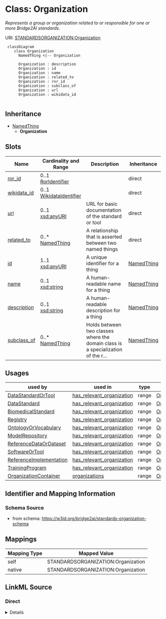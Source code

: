 # Class: Organization
_Represents a group or organization related to or responsible for one or more Bridge2AI standards._




URI: [STANDARDSORGANIZATION:Organization](https://w3id.org/bridge2ai/standards-organization-schema/Organization)



```mermaid
 classDiagram
    class Organization
      NamedThing <|-- Organization
      
      Organization : description
      Organization : id
      Organization : name
      Organization : related_to
      Organization : ror_id
      Organization : subclass_of
      Organization : url
      Organization : wikidata_id
      
```





## Inheritance
* [NamedThing](NamedThing.md)
    * **Organization**



## Slots

| Name | Cardinality and Range | Description | Inheritance |
| ---  | --- | --- | --- |
| [ror_id](ror_id.md) | 0..1 <br/> [RorIdentifier](RorIdentifier.md) |  | direct |
| [wikidata_id](wikidata_id.md) | 0..1 <br/> [WikidataIdentifier](WikidataIdentifier.md) |  | direct |
| [url](url.md) | 0..1 <br/> [xsd:anyURI](xsd:anyURI) | URL for basic documentation of the standard or tool | direct |
| [related_to](related_to.md) | 0..* <br/> [NamedThing](NamedThing.md) | A relationship that is asserted between two named things | direct |
| [id](id.md) | 1..1 <br/> [xsd:anyURI](xsd:anyURI) | A unique identifier for a thing | [NamedThing](NamedThing.md) |
| [name](name.md) | 0..1 <br/> [xsd:string](xsd:string) | A human-readable name for a thing | [NamedThing](NamedThing.md) |
| [description](description.md) | 0..1 <br/> [xsd:string](xsd:string) | A human-readable description for a thing | [NamedThing](NamedThing.md) |
| [subclass_of](subclass_of.md) | 0..* <br/> [NamedThing](NamedThing.md) | Holds between two classes where the domain class is a specialization of the r... | [NamedThing](NamedThing.md) |





## Usages

| used by | used in | type | used |
| ---  | --- | --- | --- |
| [DataStandardOrTool](DataStandardOrTool.md) | [has_relevant_organization](has_relevant_organization.md) | range | [Organization](Organization.md) |
| [DataStandard](DataStandard.md) | [has_relevant_organization](has_relevant_organization.md) | range | [Organization](Organization.md) |
| [BiomedicalStandard](BiomedicalStandard.md) | [has_relevant_organization](has_relevant_organization.md) | range | [Organization](Organization.md) |
| [Registry](Registry.md) | [has_relevant_organization](has_relevant_organization.md) | range | [Organization](Organization.md) |
| [OntologyOrVocabulary](OntologyOrVocabulary.md) | [has_relevant_organization](has_relevant_organization.md) | range | [Organization](Organization.md) |
| [ModelRepository](ModelRepository.md) | [has_relevant_organization](has_relevant_organization.md) | range | [Organization](Organization.md) |
| [ReferenceDataOrDataset](ReferenceDataOrDataset.md) | [has_relevant_organization](has_relevant_organization.md) | range | [Organization](Organization.md) |
| [SoftwareOrTool](SoftwareOrTool.md) | [has_relevant_organization](has_relevant_organization.md) | range | [Organization](Organization.md) |
| [ReferenceImplementation](ReferenceImplementation.md) | [has_relevant_organization](has_relevant_organization.md) | range | [Organization](Organization.md) |
| [TrainingProgram](TrainingProgram.md) | [has_relevant_organization](has_relevant_organization.md) | range | [Organization](Organization.md) |
| [OrganizationContainer](OrganizationContainer.md) | [organizations](organizations.md) | range | [Organization](Organization.md) |






## Identifier and Mapping Information







### Schema Source


* from schema: https://w3id.org/bridge2ai/standards-organization-schema





## Mappings

| Mapping Type | Mapped Value |
| ---  | ---  |
| self | STANDARDSORGANIZATION:Organization |
| native | STANDARDSORGANIZATION:Organization |





## LinkML Source

<!-- TODO: investigate https://stackoverflow.com/questions/37606292/how-to-create-tabbed-code-blocks-in-mkdocs-or-sphinx -->

### Direct

<details>
```yaml
name: Organization
description: Represents a group or organization related to or responsible for one
  or more Bridge2AI standards.
from_schema: https://w3id.org/bridge2ai/standards-organization-schema
rank: 1000
is_a: NamedThing
slots:
- ror_id
- wikidata_id
- url
- related_to

```
</details>

### Induced

<details>
```yaml
name: Organization
description: Represents a group or organization related to or responsible for one
  or more Bridge2AI standards.
from_schema: https://w3id.org/bridge2ai/standards-organization-schema
rank: 1000
is_a: NamedThing
attributes:
  ror_id:
    name: ror_id
    examples:
    - value: ROR:02mp31p96
    from_schema: https://w3id.org/bridge2ai/standards-organization-schema
    rank: 1000
    values_from:
    - ROR
    alias: ror_id
    owner: Organization
    domain_of:
    - Organization
    range: ror_identifier
  wikidata_id:
    name: wikidata_id
    examples:
    - value: WIKIDATA:Q282186
    from_schema: https://w3id.org/bridge2ai/standards-organization-schema
    rank: 1000
    values_from:
    - WIKIDATA
    alias: wikidata_id
    owner: Organization
    domain_of:
    - Organization
    range: wikidata_identifier
  url:
    name: url
    description: URL for basic documentation of the standard or tool.
    from_schema: https://w3id.org/bridge2ai/standards-schema
    rank: 1000
    is_a: node property
    domain: NamedThing
    alias: url
    owner: Organization
    domain_of:
    - DataStandardOrTool
    - Organization
    range: uriorcurie
  related_to:
    name: related_to
    description: A relationship that is asserted between two named things.
    from_schema: https://w3id.org/bridge2ai/standards-schema
    rank: 1000
    domain: NamedThing
    multivalued: true
    inherited: true
    alias: related_to
    owner: Organization
    domain_of:
    - NamedThing
    - Organization
    symmetric: true
    range: NamedThing
  id:
    name: id
    description: A unique identifier for a thing.
    from_schema: https://w3id.org/bridge2ai/standards-schema
    rank: 1000
    slot_uri: schema:identifier
    identifier: true
    alias: id
    owner: Organization
    domain_of:
    - NamedThing
    range: uriorcurie
    required: true
  name:
    name: name
    description: A human-readable name for a thing.
    from_schema: https://w3id.org/bridge2ai/standards-schema
    rank: 1000
    slot_uri: schema:name
    alias: name
    owner: Organization
    domain_of:
    - NamedThing
    range: string
  description:
    name: description
    description: A human-readable description for a thing.
    from_schema: https://w3id.org/bridge2ai/standards-schema
    rank: 1000
    slot_uri: schema:description
    alias: description
    owner: Organization
    domain_of:
    - NamedThing
    range: string
  subclass_of:
    name: subclass_of
    description: Holds between two classes where the domain class is a specialization
      of the range class.
    from_schema: https://w3id.org/bridge2ai/standards-schema
    exact_mappings:
    - rdfs:subClassOf
    - MESH:isa
    narrow_mappings:
    - rdfs:subPropertyOf
    rank: 1000
    is_a: related_to
    domain: NamedThing
    multivalued: true
    inherited: true
    alias: subclass_of
    owner: Organization
    domain_of:
    - NamedThing
    range: NamedThing

```
</details>